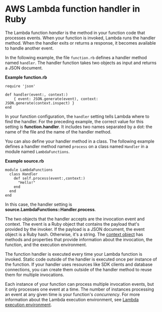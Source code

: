 # AWS Lambda function handler in Ruby<a name="ruby-handler"></a>

The Lambda function *handler* is the method in your function code that processes events\. When your function is invoked, Lambda runs the handler method\. When the handler exits or returns a response, it becomes available to handle another event\.

In the following example, the file `function.rb` defines a handler method named `handler`\. The handler function takes two objects as input and returns a JSON document\.

**Example function\.rb**  

```
require 'json'

def handler(event:, context:)
    { event: JSON.generate(event), context: JSON.generate(context.inspect) }
end
```

In your function configuration, the `handler` setting tells Lambda where to find the handler\. For the preceding example, the correct value for this setting is **function\.handler**\. It includes two names separated by a dot: the name of the file and the name of the handler method\.

You can also define your handler method in a class\. The following example defines a handler method named `process` on a class named `Handler` in a module named `LambdaFunctions`\.

**Example source\.rb**  

```
module LambdaFunctions
  class Handler
    def self.process(event:,context:)
      "Hello!"
    end
  end
end
```

In this case, the handler setting is **source\.LambdaFunctions::Handler\.process**\.

The two objects that the handler accepts are the invocation event and context\. The event is a Ruby object that contains the payload that's provided by the invoker\. If the payload is a JSON document, the event object is a Ruby hash\. Otherwise, it's a string\. The [context object](ruby-context.md) has methods and properties that provide information about the invocation, the function, and the execution environment\.

The function handler is executed every time your Lambda function is invoked\. Static code outside of the handler is executed once per instance of the function\. If your handler uses resources like SDK clients and database connections, you can create them outside of the handler method to reuse them for multiple invocations\.

Each instance of your function can process multiple invocation events, but it only processes one event at a time\. The number of instances processing an event at any given time is your function's *concurrency*\. For more information about the Lambda execution environment, see [Lambda execution environment](lambda-runtime-environment.md)\.
